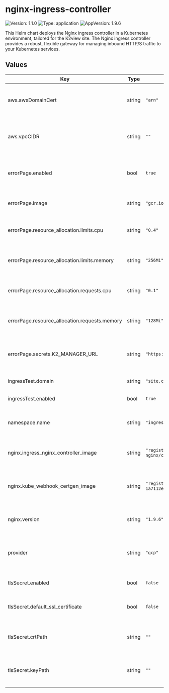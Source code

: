 # nginx-ingress-controller

![Version: 1.1.0](https://img.shields.io/badge/Version-1.1.0-informational?style=flat-square) ![Type: application](https://img.shields.io/badge/Type-application-informational?style=flat-square) ![AppVersion: 1.9.6](https://img.shields.io/badge/AppVersion-1.9.6-informational?style=flat-square)

This Helm chart deploys the Nginx ingress controller in a Kubernetes environment, tailored for the K2view site. The Nginx ingress controller provides a robust, flexible gateway for managing inbound HTTP/S traffic to your Kubernetes services.

## Values
| Key | Type | Default | Description |
|-----|------|---------|-------------|
| aws.awsDomainCert | string | `"arn"` | The ARN of the AWS certificate to be used for domain validation. |
| aws.vpcCIDR | string | `""` | The CIDR block for the AWS VPC. Specify this to restrict network access within the specified range. |
| errorPage.enabled | bool | `true` | Determines whether custom error pages are enabled. Set to false to disable. |
| errorPage.image | string | `"gcr.io/k2view-rnd/infra/cloud_dev404:0.4"` | The Docker image used for custom error pages. |
| errorPage.resource_allocation.limits.cpu | string | `"0.4"` | Sets the maximum CPU limit for the error page container. |
| errorPage.resource_allocation.limits.memory | string | `"256Mi"` | Sets the maximum memory limit for the error page container. |
| errorPage.resource_allocation.requests.cpu | string | `"0.1"` | The amount of CPU requested for the error page container. |
| errorPage.resource_allocation.requests.memory | string | `"128Mi"` | The amount of memory requested for the error page container. |
| errorPage.secrets.K2_MANAGER_URL | string | `"https://cloud.k2view.com"` | The URL for the K2 manager, used in the error page configuration. |
| ingressTest.domain | string | `"site.cloud.k2view.com"` | The domain used for ingress testing. |
| ingressTest.enabled | bool | `true` | Enable or disable ingress testing. |
| namespace.name | string | `"ingress-nginx"` | The Kubernetes namespace where the ingress controller will be deployed. |
| nginx.ingress_nginx_controller_image | string | `"registry.k8s.io/ingress-nginx/controller:v1.9.6@sha256:1405cc613bd95b2c6edd8b2a152510ae91c7e62aea4698500d23b2145960ab9c"` | The Docker image for the Nginx ingress controller. |
| nginx.kube_webhook_certgen_image | string | `"registry.k8s.io/ingress-nginx/kube-webhook-certgen:v20231226-1a7112e06@sha256:25d6a5f11211cc5c3f9f2bf552b585374af287b4debf693cacbe2da47daa5084"` | The Docker image for the Kubernetes webhook certificate generator. |
| nginx.version | string | `"1.9.6"` | The version of the Nginx ingress controller. |
| provider | string | `"gcp"` | Specifies the cloud provider where Kubernetes is hosted, e.g., GCP, AWS. |
| tlsSecret.enabled | bool | `false` | Enable or disable TLS secret creation. |
| tlsSecret.default_ssl_certificate | bool | `false` | Enable to use a default SSL certificate for the ingress. |
| tlsSecret.crtPath | string | `""` | Path to the TLS certificate file. Required if tlsSecret.enabled is true. |
| tlsSecret.keyPath | string | `""` | Path to the TLS key file. Required if tlsSecret.enabled is true. |

